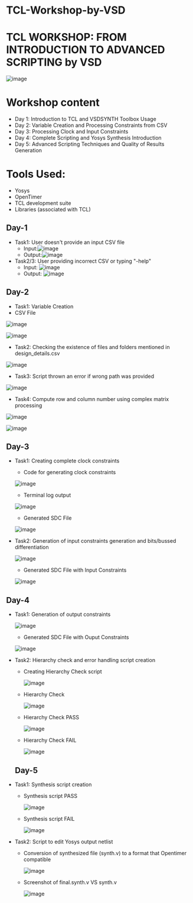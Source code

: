 # TCL-Workshop-by-VSD
# TCL WORKSHOP: FROM INTRODUCTION TO ADVANCED SCRIPTING by VSD

![image](https://github.com/aryavivek/TCL-Workshop-by-VSD/blob/main/Workshop%20Scripts/TCL-Workshop1-2048x1448.jpg?raw=true)

# Workshop content
- Day 1: Introduction to TCL and VSDSYNTH Toolbox Usage
- Day 2: Variable Creation and Processing Constraints from CSV
- Day 3: Processing Clock and Input Constraints
- Day 4: Complete Scripting and Yosys Synthesis Introduction
- Day 5: Advanced Scripting Techniques and Quality of Results Generation

# Tools Used:
- Yosys
- OpenTimer
- TCL development suite
- Libraries (associated with TCL)

## Day-1
- Task1: User doesn't provide an input CSV file
   - Input:![image](https://github.com/aryavivek/TCL-Workshop-by-VSD/blob/main/Workshop%20Scripts/Day%201/Screenshot%202023-08-23%20113033.png?raw=true)
   - Output:![image](https://github.com/aryavivek/TCL-Workshop-by-VSD/blob/main/Workshop%20Scripts/Day%201/Screenshot%202023-08-23%20220231.png?raw=true)
- Task2/3: User providing incorrect CSV or typing "-help"
   - Input: ![image](https://github.com/aryavivek/TCL-Workshop-by-VSD/blob/main/Workshop%20Scripts/Day%201/Screenshot%202023-08-23%20220811.png?raw=true)
   - Output: ![image](https://github.com/aryavivek/TCL-Workshop-by-VSD/blob/main/Workshop%20Scripts/Day%201/Screenshot%202023-08-23%20220539.png?raw=true)

## Day-2
- Task1: Variable Creation
- CSV File
  
 ![image](https://github.com/aryavivek/TCL-Workshop-by-VSD/blob/main/Workshop%20Scripts/Day2/csv%20file.png)
 
 ![image](https://github.com/aryavivek/TCL-Workshop-by-VSD/blob/main/Workshop%20Scripts/Day2/task1.png)
 
- Task2: Checking the existence of files and folders mentioned in design_details.csv
  
 ![image](https://github.com/aryavivek/TCL-Workshop-by-VSD/blob/main/Workshop%20Scripts/Day2/task2.png)
 
- Task3: Script thrown an error if wrong path was provided
  
 ![image](https://github.com/aryavivek/TCL-Workshop-by-VSD/blob/main/Workshop%20Scripts/Day2/task3.png)
 
- Task4: Compute row and column number using complex matrix processing

 ![image](https://github.com/aryavivek/TCL-Workshop-by-VSD/blob/main/Workshop%20Scripts/Day2/task4.png)
 
 ![image](https://github.com/aryavivek/TCL-Workshop-by-VSD/blob/main/Workshop%20Scripts/Day2/task4_1.png)

## Day-3

- Task1: Creating complete clock constraints

  - Code for generating clock constraints
    
   ![image](https://github.com/aryavivek/TCL-Workshop-by-VSD/blob/main/Workshop%20Scripts/Day3/input%20code.png)

  - Terminal log output

   ![image](https://github.com/aryavivek/TCL-Workshop-by-VSD/blob/main/Workshop%20Scripts/Day3/day3_task1.png)
  
  - Generated SDC File

   ![image](https://github.com/aryavivek/TCL-Workshop-by-VSD/blob/main/Workshop%20Scripts/Day3/SDC%20file.png)
  
- Task2: Generation of input constraints generation and bits/bussed differentiation

   ![image](https://github.com/aryavivek/TCL-Workshop-by-VSD/blob/main/Workshop%20Scripts/Day3/day3_task2.png)

  - Generated SDC File with Input Constraints

   ![image](https://github.com/aryavivek/TCL-Workshop-by-VSD/blob/main/Workshop%20Scripts/Day3/input_delay.png)

## Day-4

- Task1: Generation of output constraints

   ![image](https://github.com/aryavivek/TCL-Workshop-by-VSD/blob/main/Workshop%20Scripts/Day4/day4_task1.png)

  - Generated SDC File with Ouput Constraints

   ![image](https://github.com/aryavivek/TCL-Workshop-by-VSD/blob/main/Workshop%20Scripts/Day4/output%20delay.png)

- Task2:  Hierarchy check and error handling script creation

  - Creating Hierarchy Check script

     ![image](https://github.com/aryavivek/TCL-Workshop-by-VSD/blob/main/Workshop%20Scripts/Day4/creating_hierarchy.png)

  - Hierarchy Check

    ![image](https://github.com/aryavivek/TCL-Workshop-by-VSD/blob/main/Workshop%20Scripts/Day4/hierarchy%20check.png)
  
   - Hierarchy Check PASS

      ![image](https://github.com/aryavivek/TCL-Workshop-by-VSD/blob/main/Workshop%20Scripts/Day4/hierarchy%20Check%20PASS.png)
     
    - Hierarchy Check FAIL

      ![image](https://github.com/aryavivek/TCL-Workshop-by-VSD/blob/main/Workshop%20Scripts/Day4/hierarchy%20Check%20fail.png)

  ## Day-5

- Task1: Synthesis script creation

   - Synthesis script PASS

     ![image]()

  - Synthesis script FAIL

     ![image]()

- Task2: Script to edit Yosys output netlist
   - Conversion of synthesized file (synth.v) to a format that Opentimer compatible
     
     ![image]()
     
   - Screenshot of final.synth.v VS synth.v
     
     ![image]()
